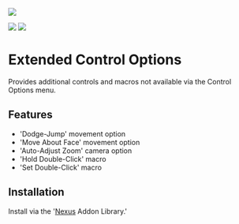 [![](https://discordapp.com/api/guilds/410828272679518241/widget.png?style=banner2)](https://discord.gg/Mvk7W7gjE4)

![](https://img.shields.io/github/downloads/jordanrye/nexus-control-options/total?color=7a85d7)
![](https://img.shields.io/github/v/release/jordanrye/nexus-control-options?color=7a85d7)

# Extended Control Options

Provides additional controls and macros not available via the Control Options menu.

## Features
* 'Dodge-Jump' movement option
* 'Move About Face' movement option
* 'Auto-Adjust Zoom' camera option
* 'Hold Double-Click' macro
* 'Set Double-Click' macro

## Installation
Install via the '[Nexus](https://raidcore.gg/Nexus) Addon Library.'
